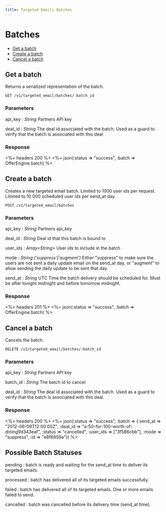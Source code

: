```yaml
---
title: Targeted Emails Batches
---
```


# Batches

* [Get a batch](/v1/targeted_emails/batches/#get-a-batch)
* [Create a batch](/v1/targeted_emails/batches/#create-a-batch)
* [Cancel a batch](/v1/targeted_emails/batches/#cancel-a-batch)

## Get a batch
Returns a serialized representation of the batch.

    GET /v1/targeted_email/batches/:batch_id

### Parameters

api_key
: _String_ Partners API key

deal_id
: _String_ The deal id associated with the batch. Used as a guard to verify that the batch is associated with this deal

### Response

<%= headers 200 %>
<%= json(:status => "success", :batch => OfferEngine.batch) %>


## Create a batch
Creates a new targeted email batch.
Limited to 1000 user ids per request.
Limited to 10 000 scheduled user ids per send_at day.

    POST /v1/targeted_email/batches


### Parameters

api_key
: _String_ Partners api_key

deal_id
: _String_ Deal id that this batch is bound to

user_ids
: _Array\<String\>_ User ids to include in the batch

mode
: _String \('suppress'\|'augment'\)_ Either "suppress" to make sure the users are not sent a daily update email on the send_at day, or "augment" to allow sending the daily update to be sent that day.

send_at
: _String_ UTC Time the batch delivery should be scheduled for. Must be after tonight midnight and before tomorrow midnight.


### Response

<%= headers 201 %>
<%= json(:status => "success", :batch => OfferEngine.batch) %>


## Cancel a batch
Cancels the batch.

    DELETE /v1/targeted_email/batches/:batch_id

### Parameters
api_key
: _String_ Partners API key

batch_id
: _String_ The batch id to cancel

deal_id
: _String_ The deal id associated with the batch. Used as a guard to verify that the batch is associated with this deal.

### Response

<%= headers 200 %>
<%= json(:status => "success", :batch => {:send_at => "2012-06-09T12:00:00Z", :deal_id =>  "a-50-for-100-worth-of-dining9d343eaf", :status => "cancelled", :user_ids => ["3f586cbb"], :mode => "suppress", :id => "e8f6859a"}) %>


## Possible Batch Statuses

pending
: batch is ready and waiting for the send_at time to deliver its targeted emails.

processed
: batch has delivered all of its targeted emails successfully.

failed
: batch has delivered all of its targeted emails. One or more emails failed to send.

cancelled
: batch was cancelled before its delivery time (send_at time).